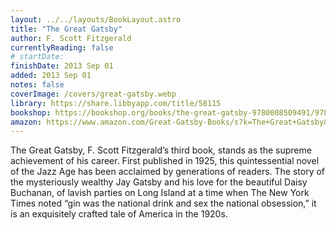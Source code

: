 ```yaml
---
layout: ../../layouts/BookLayout.astro
title: "The Great Gatsby"
author: F. Scott Fitzgerald
currentlyReading: false
# startDate:
finishDate: 2013 Sep 01
added: 2013 Sep 01
notes: false
coverImage: /covers/great-gatsby.webp
library: https://share.libbyapp.com/title/58115
bookshop: https://bookshop.org/books/the-great-gatsby-9780008509491/9780743273565
amazon: https://www.amazon.com/Great-Gatsby-Books/s?k=The+Great+Gatsby&rh=n%3A283155
---
```


The Great Gatsby, F. Scott Fitzgerald’s third book, stands as the supreme achievement of his career. First published in 1925, this quintessential novel of the Jazz Age has been acclaimed by generations of readers. The story of the mysteriously wealthy Jay Gatsby and his love for the beautiful Daisy Buchanan, of lavish parties on Long Island at a time when The New York Times noted “gin was the national drink and sex the national obsession,” it is an exquisitely crafted tale of America in the 1920s.

<!-- ### Notes & Highlights -->

